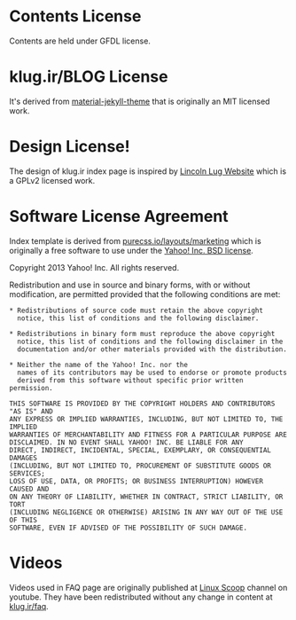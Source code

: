 Contents License
================

Contents are held under GFDL license.
 
klug.ir/BLOG License
====================

It's derived from [material-jekyll-theme](https://git.io/vazKh) that is originally an MIT licensed work.


Design License!
===============

The design of klug.ir index page is inspired by [Lincoln Lug Website](https://github.com/corenominal/lincoln-lug-website) which is a GPLv2 licensed work.
 
 
Software License Agreement
==========================

Index template is derived from [purecss.io/layouts/marketing](http://purecss.io/layouts/marketing/) which is originally a free software to use under the [Yahoo! Inc. BSD license](https://github.com/yahoo/pure-site/blob/master/LICENSE.md).

Copyright 2013 Yahoo! Inc. All rights reserved.

Redistribution and use in source and binary forms, with or without
modification, are permitted provided that the following conditions are met:

    * Redistributions of source code must retain the above copyright
      notice, this list of conditions and the following disclaimer.

    * Redistributions in binary form must reproduce the above copyright
      notice, this list of conditions and the following disclaimer in the
      documentation and/or other materials provided with the distribution.

    * Neither the name of the Yahoo! Inc. nor the
      names of its contributors may be used to endorse or promote products
      derived from this software without specific prior written permission.

    THIS SOFTWARE IS PROVIDED BY THE COPYRIGHT HOLDERS AND CONTRIBUTORS "AS IS" AND
    ANY EXPRESS OR IMPLIED WARRANTIES, INCLUDING, BUT NOT LIMITED TO, THE IMPLIED
    WARRANTIES OF MERCHANTABILITY AND FITNESS FOR A PARTICULAR PURPOSE ARE
    DISCLAIMED. IN NO EVENT SHALL YAHOO! INC. BE LIABLE FOR ANY
    DIRECT, INDIRECT, INCIDENTAL, SPECIAL, EXEMPLARY, OR CONSEQUENTIAL DAMAGES
    (INCLUDING, BUT NOT LIMITED TO, PROCUREMENT OF SUBSTITUTE GOODS OR SERVICES;
    LOSS OF USE, DATA, OR PROFITS; OR BUSINESS INTERRUPTION) HOWEVER CAUSED AND
    ON ANY THEORY OF LIABILITY, WHETHER IN CONTRACT, STRICT LIABILITY, OR TORT
    (INCLUDING NEGLIGENCE OR OTHERWISE) ARISING IN ANY WAY OUT OF THE USE OF THIS
    SOFTWARE, EVEN IF ADVISED OF THE POSSIBILITY OF SUCH DAMAGE.

Videos
======

Videos used in FAQ page are originally published at [Linux Scoop](http://www.youtube.com/feeds/videos.xml?channel_id=UCNnUnr4gwyNmzx_Bbzvt29g) channel on youtube. They have been redistributed without any change in content at [klug.ir/faq](http://klug.ir/faq.html).
